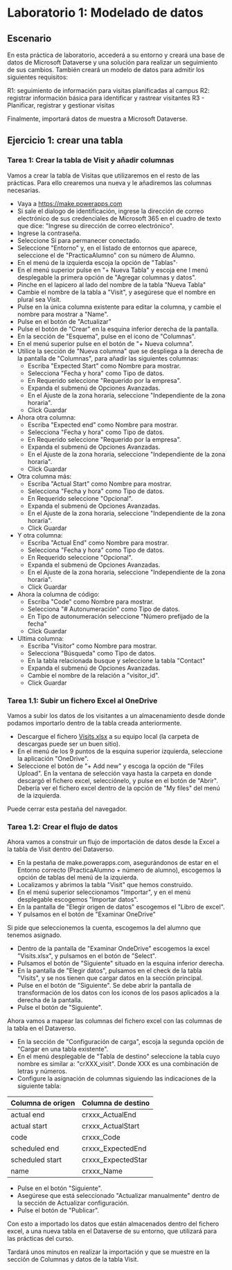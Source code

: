 # Laboratorio 1: Modelado de datos
## Escenario

En esta práctica de laboratorio, accederá a su entorno y creará una base de datos de Microsoft Dataverse y una solución para realizar un seguimiento de sus cambios. También creará un modelo de datos para admitir los siguientes requisitos:

R1: seguimiento de información para visitas planificadas al campus
R2: registrar información básica para identificar y rastrear visitantes
R3 - Planificar, registrar y gestionar visitas

Finalmente, importará datos de muestra a Microsoft Dataverse.

## Ejercicio 1: crear una tabla

### Tarea 1: Crear la tabla de Visit y añadir columnas
Vamos a crear la tabla de Visitas que utilizaremos en el resto de las prácticas. Para ello crearemos una nueva y le añadiremos las columnas necesarias.

- Vaya a https://make.powerapps.com
- Si sale el dialogo de identificación, ingrese la dirección de correo electrónico de sus credenciales de Microsoft 365 en el cuadro de texto que dice: "Ingrese su dirección de correo electrónico".
- Ingrese la contraseña.
- Seleccione Sí para permanecer conectado.
- Seleccione "Entorno" y, en el listado de entornos que aparece, seleccione el de "PracticaAlumno" con su número de Alumno.
- En el menú de la izquierda escoja la opción de "Tablas"·
- En el menú superior pulse en "+ Nueva Tabla" y escoja ene l menú desplegable la primera opción de "Agregar columnas y datos".
- Pinche en el lapicero al lado del nombre de la tabla "Nueva Tabla"
- Cambie el nombre de la tabla a "Visit", y asegúrese que el nombre en plural sea Visit.
- Pulse en la única columna existente para editar la columna, y cambie el nombre para mostrar a "Name".
- Pulse en el botón de "Actualizar"
- Pulse el botón de "Crear" en la esquina inferior derecha de la pantalla.
- En la sección de "Esquema", pulse en el icono de "Columnas".
- En el menú superior pulse en el botón de "+ Nueva columna".
- Utilice la sección de "Nueva columna" que se despliega a la derecha de la pantalla de "Columnas", para añadir las siguientes columnas:
    * Escriba "Expected Start" como Nombre para mostrar.
    * Selecciona "Fecha y hora" como Tipo de datos.
    * En Requerido seleccione "Requerido por la empresa".
    * Expanda el submenú de Opciones Avanzadas.
    * En el Ajuste de la zona horaria, seleccione "Independiente de la zona horaria".
    * Click Guardar
- Ahora otra columna:
    * Escriba "Expected end" como Nombre para mostrar.
    * Selecciona "Fecha y hora" como Tipo de datos.
    * En Requerido seleccione "Requerido por la empresa".
    * Expanda el submenú de Opciones Avanzadas.
    * En el Ajuste de la zona horaria, seleccione "Independiente de la zona horaria".
    * Click Guardar
- Otra columna más:
    * Escriba "Actual Start" como Nombre para mostrar.
    * Selecciona "Fecha y hora" como Tipo de datos.
    * En Requerido seleccione "Opcional".
    * Expanda el submenú de Opciones Avanzadas.
    * En el Ajuste de la zona horaria, seleccione "Independiente de la zona horaria".
    * Click Guardar
- Y otra columna:
    * Escriba "Actual End" como Nombre para mostrar.
    * Selecciona "Fecha y hora" como Tipo de datos.
    * En Requerido seleccione "Opcional".
    * Expanda el submenú de Opciones Avanzadas.
    * En el Ajuste de la zona horaria, seleccione "Independiente de la zona horaria".
    * Click Guardar
- Ahora la columna de código:
    * Escriba "Code" como Nombre para mostrar.
    * Selecciona "# Autonumeración" como Tipo de datos.
    * En Tipo de autonumeración seleccione "Número prefijado de la fecha"
    * Click Guardar
- Ultima columna:
    * Escriba "Visitor" como Nombre para mostrar.
    * Selecciona "Búsqueda" como Tipo de datos.
    * En la tabla relacionada busque y seleccione la tabla "Contact"
    * Expanda el submenú de Opciones Avanzadas.
    * Cambie el nombre de la relación a "visitor_id".
    * Click Guardar

### Tarea 1.1: Subir un fichero Excel al OneDrive
Vamos a subir los datos de los visitantes a un almacenamiento desde donde podamos importarlo dentro de la tabla creada anteriormente.

- Descargue el fichero [Visits.xlsx](Visits.xlsx) a su equipo local (la carpeta de descargas puede ser un buen sitio).
- En el menú de los 9 puntos de la esquina superior izquierda, seleccione la aplicación "OneDrive".
- Seleccione el botón de "+ Add new" y escoga la opción de "Files Upload". En la ventana de selección vaya hasta la carpeta en donde descargó el fichero excel, selecciónelo, y pulse en el botón de "Abrir". Debería ver el fichero excel dentro de la opción de "My files" del menú de la izquierda.

Puede cerrar esta pestaña del navegador.

### Tarea 1.2: Crear el flujo de datos
Ahora vamos a construir un flujo de importación de datos desde la Excel a la tabla de Visit dentro del Dataverso.

- En la pestaña de make.powerapps.com, asegurándonos de estar en el Entorno correcto (PracticaAlumno + número de alumno), escogemos la opción de tablas del menú de la izquierda.
- Localizamos y abrimos la tabla "Visit" que hemos construido.
- En el menú superior seleccionamos "Importar", y en el menú desplegable escogemos "Importar datos".
- En la pantalla de "Elegir origen de datos" escogemos el "Libro de excel".
- Y pulsamos en el botón de "Examinar OneDrive"

Si pide que seleccionemos la cuenta, escogemos la del alumno que tenemos asignado.

- Dentro de la pantalla de "Examinar OndeDrive" escogemos la excel "Visits.xlsx", y pulsamos en el botón de "Select".
- Pulsamos el botón de "Siguiente" situado en la esquina inferior derecha.
- En la pantalla de "Elegir datos", pulsamos en el check de la tabla "Visits", y se nos tienen que cargar datos en la sección principal.
- Pulse en el botón de "Siguiente". Se debe abrir la pantalla de transformación de los datos con los iconos de los pasos aplicados a la derecha de la pantalla.
- Pulse el botón de "Siguiente".

Ahora vamos a mapear las columnas del fichero excel con las columnas de la tabla en el Dataverso.

- En la sección de "Configuración de carga", escoja la segunda opción de "Cargar en una tabla existente".
- En el menú desplegable de "Tabla de destino" seleccione la tabla cuyo nombre es similar a: "crXXX_visit". Donde XXX es una combinación de letras y números.
- Configure la asignación de columnas siguiendo las indicaciones de la siguiente tabla:

| Columna de origen  | Columna de destino |
| -------------      | -------------      |
| actual end         | crxxx_ActualEnd    |
| actual start       | crxxx_ActualStart  |
| code               | crxxx_Code         |
| scheduled end      | crxxx_ExpectedEnd  |
| scheduled start    | crxxx_ExpectedStar |
| name               | crxxx_Name         |

- Pulse en el botón "Siguiente".
- Asegúrese que está seleccionado "Actualizar manualmente" dentro de la sección de Actualizar configuración.
- Pulse el botón de "Publicar".

Con esto a importado los datos que están almacenados dentro del fichero excel, a una nueva tabla en el Dataverse de su entorno, que utilizará para las prácticas del curso.

Tardará unos minutos en realizar la importación y que se muestre en la sección de Columnas y datos de la tabla Visit.